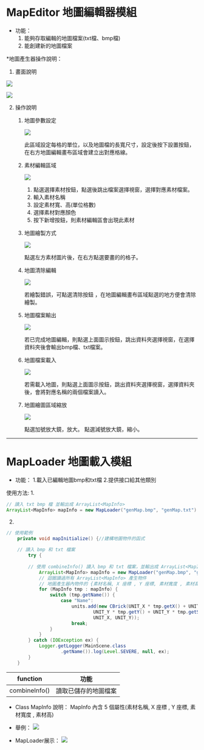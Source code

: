 # MapEditor 地圖編輯器模組
* 功能：
    1. 能夠存取編輯的地圖檔案(txt檔、bmp檔)
    2. 能創建新的地圖檔案




*地圖產生器操作說明：
1. 畫面說明

![](https://i.imgur.com/FUKBoX0.png)
   
![](https://i.imgur.com/jRD4Q7m.png)
      
2. 操作說明

   1. 地圖參數設定

      ![](https://i.imgur.com/co1IpzC.png)



      此區域設定每格的單位，以及地圖檔的長寬尺寸，設定後按下設置按鈕，在右方地圖編輯畫布區域會建立出對應格線。

   2. 素材編輯區域
   
       ![](https://i.imgur.com/9wrr6yP.png)

      1. 點選選擇素材按鈕，點選後跳出檔案選擇視窗，選擇對應素材檔案。
      2. 輸入素材名稱
      3. 設定素材寬、高(單位格數)
      4. 選擇素材對應顏色
      5. 按下新增按鈕，則素材編輯區會出現此素材

 

   3. 地圖繪製方式

        ![](https://i.imgur.com/vdLkfOh.png)


      點選左方素材圖片後，在右方點選要畫的的格子。 

   4. 地圖清除編輯

        ![](https://i.imgur.com/ZAcXjy2.png)

      若繪製錯誤，可點選清除按鈕 ，在地圖編輯畫布區域點選的地方便會清除繪製。 
  
    5. 地圖檔案輸出

        ![](https://i.imgur.com/keerYHO.png)


          若已完成地圖編輯，則點選上面圖示按鈕，跳出資料夾選擇視窗，在選擇資料夾後會輸出bmp檔、txt檔案。




   6. 地圖檔案載入 

        ![](https://i.imgur.com/qaVeYHA.png)

      若需載入地圖，則點選上面圖示按鈕，跳出資料夾選擇視窗，選擇資料夾後，會將對應名稱的兩個檔案讀入。


   7. 地圖繪圖區域縮放 

        ![](https://i.imgur.com/fLtgHpr.png)


      點選加號放大鏡，放大。
      點選減號放大鏡，縮小。

 


---


# MapLoader 地圖載入模組

* 功能：
1.載入已編輯地圖bmp和txt檔
2.提供接口給其他類別



使用方法:
1. 
    
```java
// 讀入 txt bmp 檔 並輸出成 ArrayList<MapInfo>
ArrayList<MapInfo> mapInfo = new MapLoader("genMap.bmp", "genMap.txt").combineInfo();

```
2. 
    
```java
// 使用範例
    private void mapInitialize() {//建構地圖物件的函式
    
    // 讀入 bmp 和 txt 檔案
        try {
        
        // 使用 combineInfo() 讀入 bmp 和 txt 檔案，並輸出成 ArrayList<MapInfo>
            ArrayList<MapInfo> mapInfo = new MapLoader("genMap.bmp", "genMap.txt").combineInfo();
            // 迴圈讀過所有 ArrayList<MapInfo> 產生物件
            // 地圖產生器內物件的 {素材名稱, X 座標 , Y 座標, 素材寬度 , 素材高}
            for (MapInfo tmp : mapInfo) {  
                switch (tmp.getName()) {
                    case "Name":   
                        units.add(new CBrick(UNIT_X * tmp.getX() + UNIT_X * tmp.getSizeX() / 2,
                                UNIT_Y * tmp.getY() + UNIT_Y * tmp.getSizeY() / 2,
                                UNIT_X, UNIT_Y));
                        break;
                }
            }
        } catch (IOException ex) {
            Logger.getLogger(MainScene.class
                    .getName()).log(Level.SEVERE, null, ex);
        }
    }
```


| function   | 功能                 |
| ---------- | -------------------- |
| combineInfo() | 讀取已儲存的地圖檔案 |




* Class MapInfo 說明：
MapInfo 內含 5 個屬性(素材名稱, X 座標 , Y 座標, 素材寬度 , 素材高)


* 舉例：
![](https://i.imgur.com/kNf72vw.png)



* MapLoader展示：
![](https://i.imgur.com/cGgn6bp.png)

